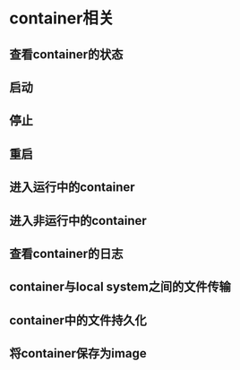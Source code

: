 # container相关

## 查看container的状态

## 启动

## 停止

## 重启

## 进入运行中的container

## 进入非运行中的container

## 查看container的日志

## container与local system之间的文件传输

## container中的文件持久化

## 将container保存为image